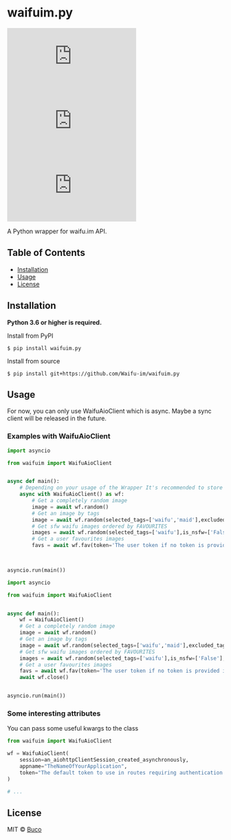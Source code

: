 # waifuim.py
[![PyPI - Python Version](https://img.shields.io/pypi/pyversions/waifuim.py?style=flat-square)](https://pypi.org/project/waifuim.py/)
[![PyPI](https://img.shields.io/pypi/v/waifuim.py?style=flat-square)](https://pypi.org/project/waifuim.py/)
[![License](https://img.shields.io/github/license/Waifu-im/waifuim.py?style=flat-square)](https://github.com/Waifu-im/waifuim.py/blob/main/LICENSE)

A Python wrapper for waifu.im API.

## Table of Contents
- [Installation](#Installation)
- [Usage](#Usage)
- [License](#License)

## Installation
**Python 3.6 or higher is required.**

Install from PyPI
```shell
$ pip install waifuim.py
```

Install from source
```shell
$ pip install git+https://github.com/Waifu-im/waifuim.py
```

## Usage
For now, you can only use WaifuAioClient which is async. Maybe a sync client will be released in the future.

### Examples with WaifuAioClient
```python
import asyncio

from waifuim import WaifuAioClient


async def main():
    # Depending on your usage of the Wrapper It's recommended to store the Client and not to open a session each time.
    async with WaifuAioClient() as wf:
        # Get a completely random image
        image = await wf.random()
        # Get an image by tags
        image = await wf.random(selected_tags=['waifu','maid'],excluded_tags=['ero'],excluded_files=['file1.notneeded'])
        # Get sfw waifu images ordered by FAVOURITES
        images = await wf.random(selected_tags=['waifu'],is_nsfw=['False'],many=True,order_by='FAVOURITES')
        # Get a user favourites images
        favs = await wf.fav(token='The user token if no token is provided it use the one in the client constructor')
        


asyncio.run(main())
```

```python
import asyncio

from waifuim import WaifuAioClient


async def main():
    wf = WaifuAioClient()
    # Get a completely random image
    image = await wf.random()
    # Get an image by tags
    image = await wf.random(selected_tags=['waifu','maid'],excluded_tags=['ero'])
    # Get sfw waifu images ordered by FAVOURITES
    images = await wf.random(selected_tags=['waifu'],is_nsfw=['False'],many=True,order_by='FAVOURITES')
    # Get a user favourites images
    favs = await wf.fav(token='The user token if no token is provided it use the one in the client constructor')
    await wf.close()


asyncio.run(main())
```

### Some interesting attributes
You can pass some useful kwargs to the class

```python
from waifuim import WaifuAioClient

wf = WaifuAioClient(
    session=an_aiohttpClientSession_created_asynchronously,
    appname="TheNameOfYourApplication",
    token="The default token to use in routes requiring authentication.",
)

# ...
```

## License
MIT © [Buco](https://github.com/Waifu-im/waifuim.py/blob/main/LICENSE)
